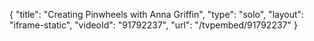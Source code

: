 {
    "title": "Creating Pinwheels with Anna Griffin",
    "type": "solo",
    "layout": "iframe-static",
    "videoId": "91792237",
    "url": "\/tvpembed\/91792237"
}